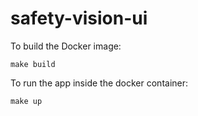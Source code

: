 # safety-vision-ui

To build the Docker image:
```
make build
```

To run the app inside the docker container:
```
make up
```
